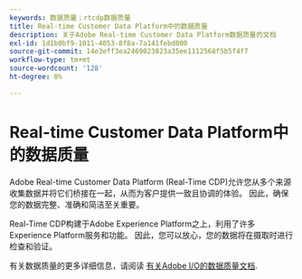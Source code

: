 ```yaml
---
keywords: 数据质量；rtcdp数据质量
title: Real-time Customer Data Platform中的数据质量
description: 关于Adobe Real-time Customer Data Platform数据质量的文档
exl-id: 1d1b0bf9-1011-4053-8f8a-7a141febd000
source-git-commit: 14e3eff3ea2469023823a35ee1112568f5b5f4f7
workflow-type: tm+mt
source-wordcount: '128'
ht-degree: 0%

---
```


# Real-time Customer Data Platform中的数据质量

Adobe Real-time Customer Data Platform (Real-Time CDP)允许您从多个来源收集数据并将它们桥接在一起，从而为客户提供一致且协调的体验。 因此，确保您的数据完整、准确和简洁至关重要。

Real-Time CDP构建于Adobe Experience Platform之上，利用了许多Experience Platform服务和功能。 因此，您可以放心，您的数据将在摄取时进行检查和验证。

有关数据质量的更多详细信息，请阅读 [有关Adobe I/O的数据质量文档](../../ingestion/quality/overview.md).
